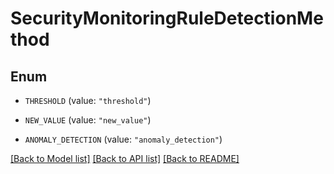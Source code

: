 # SecurityMonitoringRuleDetectionMethod

## Enum

- `THRESHOLD` (value: `"threshold"`)

- `NEW_VALUE` (value: `"new_value"`)

- `ANOMALY_DETECTION` (value: `"anomaly_detection"`)

[[Back to Model list]](../README.md#documentation-for-models) [[Back to API list]](../README.md#documentation-for-api-endpoints) [[Back to README]](../README.md)
